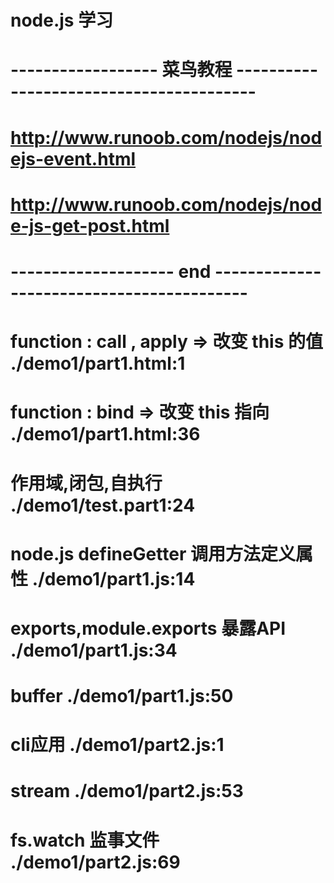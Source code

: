 # node.js 学习
# ------------------ 菜鸟教程 ----------------------------------------
# http://www.runoob.com/nodejs/nodejs-event.html
# http://www.runoob.com/nodejs/node-js-get-post.html
# -------------------- end ------------------------------------------
# function : call , apply => 改变 this 的值 ./demo1/part1.html:1
# function : bind => 改变 this 指向 ./demo1/part1.html:36
# 作用域,闭包,自执行 ./demo1/test.part1:24
# node.js __defineGetter__ 调用方法定义属性 ./demo1/part1.js:14
# exports,module.exports 暴露API  ./demo1/part1.js:34
# buffer ./demo1/part1.js:50
# cli应用 ./demo1/part2.js:1
# stream  ./demo1/part2.js:53
# fs.watch 监事文件 ./demo1/part2.js:69
